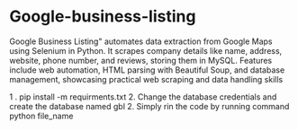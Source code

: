 # Google-business-listing
Google Business Listing" automates data extraction from Google Maps using Selenium in Python. It scrapes company details like name, address, website, phone number, and reviews, storing them in MySQL. Features include web automation, HTML parsing with Beautiful Soup, and database management, showcasing practical web scraping and data handling skills


1 . pip install -m requirments.txt
2. Change the database credentials and create the database named gbl 
2. Simply rin the code by running command python file_name

